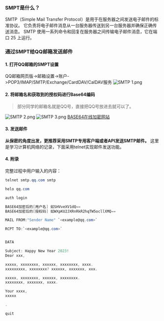 ### SMPT是什么？

SMTP（Simple Mail Transfer Protocol）是用于在服务器之间发送电子邮件的标准协议。 它负责将电子邮件消息从一台服务器传送到另一台服务器并确保正确传送消息。 SMTP 使用一系列命令和回复在服务器之间传输电子邮件消息，它在端口 25 上运行。

### 通过SMPT给QQ邮箱发送邮件

#### 1. 打开QQ邮箱的SMPT设置

QQ邮箱网页版->邮箱设置->账户->POP3/IMAP/SMTP/Exchange/CardDAV/CalDAV服务
![SMTP 1.png](https://s2.loli.net/2023/01/31/245uRUEVnT3msb6.png)

#### 2. 将邮箱名和获取到的授权码进行Base64编码

> 部分同学的邮箱名就是QQ号，直接把QQ号放进去就可以了。

![SMTP 2.png](https://s2.loli.net/2023/01/31/qBKfXhpSGsgkQUy.png)
![SMTP 3.png](https://s2.loli.net/2023/01/31/hI8HXPv9MrtCnAz.png)
[BASE64在线加密网站](https://base64.us/)

#### 3. 发送邮件

**从保密的角度出发，更推荐采用SMTP专用客户端或者API发送SMTP邮件。**
这里是学习计算机网络的记录，下面采用telnet实现邮件发送功能。

#### 4. 附录

完整过程中用户输入的内容：

```C#
telnet smtp.qq.com smtp

helo qq.com

auth login

BASE64加密后的[用户名] 如SHVveXV1dQ==
BASE64加密后的[授权码] 如WXpKU2JXRnRkR2hqTW5ocllXMQ==

MAIL FROM:"Sender Name" `<example@qq.com>`

RCPT TO:`<example@qq.com>`


DATA

Subject: Happy New Year 2023!
Dear xxx,

xxxxx, xxxxxxxx, xxxxxx, xxxxxxxx, xxxx.
xxxxxxxxx, xxxxxxxx? xxxxxx, xxxxxxx, xxx.

xxxxx, xxxxxxxx, xxxxxx, xxxxxxxx.
xxxxxxxx, xxxxxxx, xxxx.

Your xxxx,
xxxxx

.

quit
```